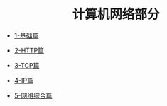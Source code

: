 <h1 align="center">计算机网络部分</h1>


- <font style="font-weight:normal; color:#4169E1;text-decoration:underline;">[1-基础篇](./docs/Knowledge/计算机网络/基础篇/基础篇.md)</font>


- <font style="font-weight:normal; color:#4169E1;text-decoration:underline;">[2-HTTP篇](./docs/Knowledge/计算机网络/HTTP篇/HTTP篇.md)</font>

- <font style="font-weight:normal; color:#4169E1;text-decoration:underline;">[3-TCP篇](./docs/Knowledge/计算机网络/TCP/TCP篇.md)</font>


- <font style="font-weight:normal; color:#4169E1;text-decoration:underline;">[4-IP篇](./docs/Knowledge/计算机网络/IP篇/IP篇.md)</font>


- <font style="font-weight:normal; color:#4169E1;text-decoration:underline;">[5-网络综合篇](./docs/Knowledge/计算机网络/网络综合篇/网络综合篇.md)</font>


